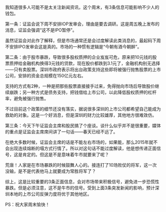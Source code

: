 我知道很多人可能不是太关注新闻资讯，这个周末，有3条信息可能影响不少人的钱包。
  
第一条：证监会说下周不安排IOP发审会，理由是要去调研。这是周五晚上发布的消息，证监会强调“这不是IPO暂停”。
  
虽然证监会对此作了解释，但是市场通常还是会过度解读此类消息的，最起码下周不安排IPO发审会这是真的。市场的一种惯有逻辑是“今朝有酒今朝醉”。
  
第二条：由于股市暴跌，导致很多股权质押的企业岌岌可危，原来把10元钱的股票质押给金融机构换得3元钱的贷款，现在股价都跌到3.1元了，金融机构别无选择——只有卖股票。深圳市政府表示将出台政策支持这些即将被强行抛售股票的上市公司，安排的资金总规模在150亿元左右。
  
支持的方式有2种，一种是把那些股票直接接手过来，免得抛向市场后导致股价继续崩跌；另一种方式是债务支持，把钱借给上市公司，以此降低股权质押的杠杆率，避免被强行抛售。
  
不过目前这个政策的细节还没有落实，据说很多深圳的上市公司都希望自己能成为救助的对象。这是一个好消息，但是深圳的财力比较雄厚，其他地方很难效仿。
  
第三条：今天下午证监会主席和股民搞了个座谈。谈什么似乎并不是很重要，媒体的重点是证监会主席席间讲了一句话——春天已经不远了。
  
在绝大多数时候，证监会主席的话是不能左右市场的，如果能，那么2015年就不会出现连续熔断的塌方式行情了。所以对这句话不能过度解读，他是想传递正面信号，这是肯定的。但这是不是意味着牛市就要来了呢？
  
荒唐！人家是在市场暴跌的时候鼓舞人心的。接连打了10场败仗的将军，这一次没输，是不是代表他马上就要成为常胜将军了？
  
综上，这是比较重要的3条正面信息，会对市场带来积极信号，避免进一步恐慌性暴跌。但是必须注意，这不是牛市的信号。受到上面3条突发新闻的影响，预计深圳本地的上市公司反弹力度将优于其他地区。
  
PS：祝大家周末愉快！